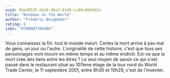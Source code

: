 ```yaml
---
uuid: 05e28535-da16-46a3-81d8-cc69c46b4d2a
title: "Windows on the World"
author: "Frédéric Beigbeder"
rating: 6
isbn: "9780007395484"
---
```


Vous connaissez la fin: tout le monde meurt. Certes la mort arrive à pas mal de gens, un jour ou l'autre. L'originalité de cette histoire, c'est que tous ses personnages vont mourir en même temps et au même endroit. Est-ce que la mort crée des liens entre les êtres ?
Le seul moyen de savoir ce qui s'est passé dans le restaurant situé au 107éme étage de la tour nord du World Trade Center, le 11 septembre 2001, entre 8h30 et 10h29, c'est de l'inventer.